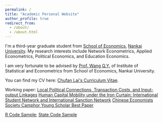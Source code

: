 ```yaml
---
permalink: /
title: "Academic Personal Website"
author_profile: true
redirect_from: 
  - /about/
  - /about.html
---
```



I'm a third-year graduate student from [School of Economics](https://economics.nankai.edu.cn/), [Nankai University](https://www.nankai.edu.cn/main.htm). My research interests include Network Econometrics, Applied Econometrics, Political Economics, and Education Economics.

I am very fortunate to be advised by [Prof. Wang Q.Y.](https://economics.nankai.edu.cn/2019/1006/c16878a208342/page.htm) of Institute of Statistical and Econometrics from School of Economics, Nankai University. 

You can find my CV here: [Chufan Lai's Curriculum Vitae](../assets/Resume.pdf).

Working paper:
[Local Political Connections, Transaction Costs, and Input-output Linkages](../assets/manuscript.pdf)
[Human Capital Mobility under the Iron Curtain: International Student Network and International Sanction Network](../assets/Working_Paper__ISN_.pdf) [Chinese Economists Society Camphor Young Scholar Best Paper](../assets/青苗最优论文奖.jpg)

[R Code Sample](../assets/code_sample_R.r); [State Code Sample](../assets/code_sample_Stata.do)
